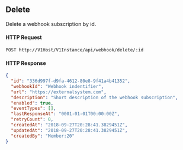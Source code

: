 ## Delete

Delete a webhook subscription by id.

#### HTTP Request

`POST http://V1Host/V1Instance/api/webhook/delete/:id`

#### HTTP Response

```json
{
  "id": "336d997f-d9fa-4612-80e8-9f41a4b41352",
  "webhookId": "Webhook indentifier",
  "url": "https://externalsystem.com",
  "description": "Short description of the webhook subscription",
  "enabled": true,
  "eventTypes": [],
  "lastResponseAt": "0001-01-01T00:00:00Z",
  "retryCount": 0,
  "createdAt": "2018-09-27T20:28:41.3829451Z",
  "updatedAt": "2018-09-27T20:28:41.3829451Z",
  "createdBy": "Member:20"
}
```